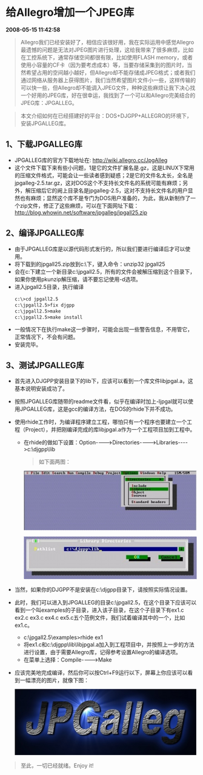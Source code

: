 # 给Allegro增加一个JPEG库  
**2008-05-15 11:42:58**

> Allegro我们已经安装好了，相信应该很好用，我在实际运用中感觉Allegro最遗憾的问题是无法对JPEG图片进行处理，这给我带来了很多麻烦，比如在工控系统下，通常存储空间都很有限，比如使用FLASH memory，或者使用小容量的CF卡（因为要考虑成本）等，当要存储采集到的图片时，当然希望占用的空间越小越好，但Allegro却不能存储成JPEG格式；或者我们通过网络从服务器上获得图片，我们当然希望图片文件小一些，这样传输的可以快一些，但Allegro却不能调入JPEG文件，种种这些麻烦让我下决心找一个好用的JPEG库，好在很幸运，我找到了一个可以和Allegro完美结合的JPEG库：JPGALLEG。

> 本文介绍如何在已经搭建好的平台：DOS+DJGPP+ALLEGRO的环境下，安装JPGALLEG库。

## 1、下载JPGALLEG库
* JPGALLEG库的官方下载地址在: http://wiki.allegro.cc/JpgAlleg
* 这个文件下载下来有些小问题，1是它的文件扩展名是.gz，这是LINUX下常用的压缩文件格式，可能会让一些读者感到疑惑；2是它的文件名太长，全名是jpgalleg-2.5.tar.gz，这对DOS这个不支持长文件名的系统可能有麻烦；另外，解压缩后它的阙上目录名是jpgalleg-2.5，这对不支持长文件名的用户显然也有麻烦；显然这个库不是专门为DOS用户准备的，为此，我从新制作了一个zip文件，修正了这些麻烦，可以在下面网址下载：http://blog.whowin.net/software/jpgalleg/jpgall25.zip

## 2、编译JPGALLEG库
* 由于JPGALLEG库是以源代码形式发行的，所以我们要进行编译后才可以使用。
* 将下载到的jpgall25.zip放到c:\下，键入命令：unzip32 jpgall25
* 会在c:下建立一个新目录c:\jpgall2.5，所有的文件会被解压缩到这个目录下，如果你使用pkunzip解压缩，请不要忘记使用-d选项。
* 进入jpgall2.5目录，执行编译
    ```
    c:\>cd jpgall2.5
    c:\jpgall2.5>fix djgpp
    c:\jpgall2.5>make
    c:\jpgall2.5>make install
    ```
* 一般情况下在执行make这一步骤时，可能会出现一些警告信息，不用管它，正常情况下，不会有问题。
* 安装完毕。

## 3、测试JPGALLEG库
* 首先进入DJGPP安装目录下的lib下，应该可以看到一个库文件libjpgal.a，这基本说明安装成功了。
* 按照JPGALLEG库随带的readme文件看，似乎在编译时加上-ljpgal就可以使用JPGALLEG库，这是gcc的编译方法，在DOS的rhide下并不成功。
* 使用rhide工作时，为编译程序建立工程，哪怕只有一个程序也要建立一个工程（Project），并把刚编译完成的库libjpgal.a作为一个工程项目加到工程中。
  - 在rhide的做如下设置：Option---->Directories---->Libraries---->c:\djgpp\lib
    > 如下面两图：

    ![给Allegro增加一个JPEG库](images\给Allegro增加一个JPEG库-01.jpg)

    ![给Allegro增加一个JPEG库](images\给Allegro增加一个JPEG库-02.jpg)

* 当然，如果你的DJGPP不是安装在c:\djgpp目录下，请按照实际情况设置。
* 此时，我们可以进入到JPGALLEG的目录c:\jpgall2.5，在这个目录下应该可以看到一个叫examples的子目录，进入该子目录，在这个子目录下有ex1.c ex2.c ex3.c ex4.c ex5.c五个范例文件，我们试着编译其中的一个，比如ex1.c。
  - c:\jpgall2.5\examples>rhide ex1
  - 将ex1.c和c:\djgpp\lib\libjpgal.a加入到工程项目中，并按照上一步的方法进行设置，由于需要Allegro库，记得参考设置Allegro的编译选项。
  - 在菜单上选择：Compile---->Make
* 应该完美地完成编译，然后你可以按Ctrl+F9运行以下，屏幕上你应该可以看到一幅漂亮的图片，就像下图：

    ![给Allegro增加一个JPEG库](images\给Allegro增加一个JPEG库-03.jpg)

> 至此，一切已经就绪。Enjoy it!